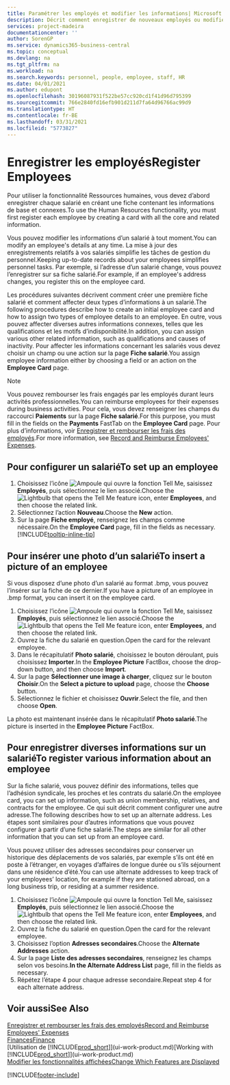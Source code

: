 ```yaml
---
title: Paramétrer les employés et modifier les informations| Microsoft Docs
description: Décrit comment enregistrer de nouveaux employés ou modifier les informations concernant ceux existants.
services: project-madeira
documentationcenter: ''
author: SorenGP
ms.service: dynamics365-business-central
ms.topic: conceptual
ms.devlang: na
ms.tgt_pltfrm: na
ms.workload: na
ms.search.keywords: personnel, people, employee, staff, HR
ms.date: 04/01/2021
ms.author: edupont
ms.openlocfilehash: 30196087931f522be57cc920cd1f41d96d795399
ms.sourcegitcommit: 766e2840fd16efb901d211d7fa64d96766ac99d9
ms.translationtype: HT
ms.contentlocale: fr-BE
ms.lasthandoff: 03/31/2021
ms.locfileid: "5773827"
---
```

# <a name="register-employees"></a><span data-ttu-id="86f6d-103">Enregistrer les employés</span><span class="sxs-lookup"><span data-stu-id="86f6d-103">Register Employees</span></span>
<span data-ttu-id="86f6d-104">Pour utiliser la fonctionnalité Ressources humaines, vous devez d’abord enregistrer chaque salarié en créant une fiche contenant les informations de base et connexes.</span><span class="sxs-lookup"><span data-stu-id="86f6d-104">To use the Human Resources functionality, you must first register each employee by creating a card with all the core and related information.</span></span>

<span data-ttu-id="86f6d-105">Vous pouvez modifier les informations d’un salarié à tout moment.</span><span class="sxs-lookup"><span data-stu-id="86f6d-105">You can modify an employee's details at any time.</span></span> <span data-ttu-id="86f6d-106">La mise à jour des enregistrements relatifs à vos salariés simplifie les tâches de gestion du personnel.</span><span class="sxs-lookup"><span data-stu-id="86f6d-106">Keeping up-to-date records about your employees simplifies personnel tasks.</span></span> <span data-ttu-id="86f6d-107">Par exemple, si l’adresse d’un salarié change, vous pouvez l’enregistrer sur sa fiche salarié.</span><span class="sxs-lookup"><span data-stu-id="86f6d-107">For example, if an employee's address changes, you register this on the employee card.</span></span>

<span data-ttu-id="86f6d-108">Les procédures suivantes décrivent comment créer une première fiche salarié et comment affecter deux types d’informations à un salarié.</span><span class="sxs-lookup"><span data-stu-id="86f6d-108">The following procedures describe how to create an initial employee card and how to assign two types of employee details to an employee.</span></span> <span data-ttu-id="86f6d-109">En outre, vous pouvez affecter diverses autres informations connexes, telles que les qualifications et les motifs d’indisponibilité.</span><span class="sxs-lookup"><span data-stu-id="86f6d-109">In addition, you can assign various other related information, such as qualifications and causes of inactivity.</span></span> <span data-ttu-id="86f6d-110">Pour affecter les informations concernant les salariés vous devez choisir un champ ou une action sur la page **Fiche salarié**.</span><span class="sxs-lookup"><span data-stu-id="86f6d-110">You assign employee information either by choosing a field or an action on the **Employee Card** page.</span></span>

> [!NOTE]  
> <span data-ttu-id="86f6d-111">Vous pouvez rembourser les frais engagés par les employés durant leurs activités professionnelles.</span><span class="sxs-lookup"><span data-stu-id="86f6d-111">You can reimburse employees for their expenses during business activities.</span></span> <span data-ttu-id="86f6d-112">Pour cela, vous devez renseigner les champs du raccourci **Paiements** sur la page **Fiche salarié**.</span><span class="sxs-lookup"><span data-stu-id="86f6d-112">For this purpose, you must fill in the fields on the **Payments** FastTab on the **Employee Card** page.</span></span> <span data-ttu-id="86f6d-113">Pour plus d’informations, voir [Enregistrer et rembourser les frais des employés](finance-how-record-reimburse-employee-expenses.md).</span><span class="sxs-lookup"><span data-stu-id="86f6d-113">For more information, see [Record and Reimburse Employees' Expenses](finance-how-record-reimburse-employee-expenses.md).</span></span>

## <a name="to-set-up-an-employee"></a><span data-ttu-id="86f6d-114">Pour configurer un salarié</span><span class="sxs-lookup"><span data-stu-id="86f6d-114">To set up an employee</span></span>
1. <span data-ttu-id="86f6d-115">Choisissez l’icône ![Ampoule qui ouvre la fonction Tell Me](media/ui-search/search_small.png "Dites-moi ce que vous voulez faire"), saisissez **Employés**, puis sélectionnez le lien associé.</span><span class="sxs-lookup"><span data-stu-id="86f6d-115">Choose the ![Lightbulb that opens the Tell Me feature](media/ui-search/search_small.png "Tell me what you want to do") icon, enter **Employees**, and then choose the related link.</span></span>
2. <span data-ttu-id="86f6d-116">Sélectionnez l’action **Nouveau**.</span><span class="sxs-lookup"><span data-stu-id="86f6d-116">Choose the **New** action.</span></span>
3. <span data-ttu-id="86f6d-117">Sur la page **Fiche employé**, renseignez les champs comme nécessaire.</span><span class="sxs-lookup"><span data-stu-id="86f6d-117">On the **Employee Card** page, fill in the fields as necessary.</span></span> [!INCLUDE[tooltip-inline-tip](includes/tooltip-inline-tip_md.md)]

## <a name="to-insert-a-picture-of-an-employee"></a><span data-ttu-id="86f6d-118">Pour insérer une photo d’un salarié</span><span class="sxs-lookup"><span data-stu-id="86f6d-118">To insert a picture of an employee</span></span>
<span data-ttu-id="86f6d-119">Si vous disposez d’une photo d’un salarié au format .bmp, vous pouvez l’insérer sur la fiche de ce dernier.</span><span class="sxs-lookup"><span data-stu-id="86f6d-119">If you have a picture of an employee in .bmp format, you can insert it on the employee card.</span></span>

1. <span data-ttu-id="86f6d-120">Choisissez l’icône ![Ampoule qui ouvre la fonction Tell Me](media/ui-search/search_small.png "Dites-moi ce que vous voulez faire"), saisissez **Employés**, puis sélectionnez le lien associé.</span><span class="sxs-lookup"><span data-stu-id="86f6d-120">Choose the ![Lightbulb that opens the Tell Me feature](media/ui-search/search_small.png "Tell me what you want to do") icon, enter **Employees**, and then choose the related link.</span></span>
2. <span data-ttu-id="86f6d-121">Ouvrez la fiche du salarié en question.</span><span class="sxs-lookup"><span data-stu-id="86f6d-121">Open the card for the relevant employee.</span></span>
3. <span data-ttu-id="86f6d-122">Dans le récapitulatif **Photo salarié**, choisissez le bouton déroulant, puis choisissez **Importer**.</span><span class="sxs-lookup"><span data-stu-id="86f6d-122">In the **Employee Picture** FactBox, choose the drop-down button, and then choose **Import**.</span></span>
4. <span data-ttu-id="86f6d-123">Sur la page **Sélectionner une image à charger**, cliquez sur le bouton **Choisir**.</span><span class="sxs-lookup"><span data-stu-id="86f6d-123">On the **Select a picture to upload** page, choose the **Choose** button.</span></span>
5. <span data-ttu-id="86f6d-124">Sélectionnez le fichier et choisissez **Ouvrir**.</span><span class="sxs-lookup"><span data-stu-id="86f6d-124">Select the file, and then choose **Open**.</span></span>

<span data-ttu-id="86f6d-125">La photo est maintenant insérée dans le récapitulatif **Photo salarié**.</span><span class="sxs-lookup"><span data-stu-id="86f6d-125">The picture is inserted in the **Employee Picture** FactBox.</span></span>

## <a name="to-register-various-information-about-an-employee"></a><span data-ttu-id="86f6d-126">Pour enregistrer diverses informations sur un salarié</span><span class="sxs-lookup"><span data-stu-id="86f6d-126">To register various information about an employee</span></span>
<span data-ttu-id="86f6d-127">Sur la fiche salarié, vous pouvez définir des informations, telles que l’adhésion syndicale, les proches et les contrats du salarié.</span><span class="sxs-lookup"><span data-stu-id="86f6d-127">On the employee card, you can set up information, such as union membership, relatives, and contracts for the employee.</span></span> <span data-ttu-id="86f6d-128">Ce qui suit décrit comment configurer une autre adresse.</span><span class="sxs-lookup"><span data-stu-id="86f6d-128">The following describes how to set up an alternate address.</span></span> <span data-ttu-id="86f6d-129">Les étapes sont similaires pour d’autres informations que vous pouvez configurer à partir d’une fiche salarié.</span><span class="sxs-lookup"><span data-stu-id="86f6d-129">The steps are similar for all other information that you can set up from an employee card.</span></span>

<span data-ttu-id="86f6d-130">Vous pouvez utiliser des adresses secondaires pour conserver un historique des déplacements de vos salariés, par exemple s’ils ont été en poste à l’étranger, en voyages d’affaires de longue durée ou s’ils séjournent dans une résidence d’été.</span><span class="sxs-lookup"><span data-stu-id="86f6d-130">You can use alternate addresses to keep track of your employees’ location, for example if they are stationed abroad, on a long business trip, or residing at a summer residence.</span></span>

1. <span data-ttu-id="86f6d-131">Choisissez l’icône ![Ampoule qui ouvre la fonction Tell Me](media/ui-search/search_small.png "Dites-moi ce que vous voulez faire"), saisissez **Employés**, puis sélectionnez le lien associé.</span><span class="sxs-lookup"><span data-stu-id="86f6d-131">Choose the ![Lightbulb that opens the Tell Me feature](media/ui-search/search_small.png "Tell me what you want to do") icon, enter **Employees**, and then choose the related link.</span></span>
2. <span data-ttu-id="86f6d-132">Ouvrez la fiche du salarié en question.</span><span class="sxs-lookup"><span data-stu-id="86f6d-132">Open the card for the relevant employee.</span></span>
3. <span data-ttu-id="86f6d-133">Choisissez l’option **Adresses secondaires**.</span><span class="sxs-lookup"><span data-stu-id="86f6d-133">Choose the **Alternate Addresses** action.</span></span>
4. <span data-ttu-id="86f6d-134">Sur la page **Liste des adresses secondaires**, renseignez les champs selon vos besoins.</span><span class="sxs-lookup"><span data-stu-id="86f6d-134">**In the Alternate Address List** page, fill in the fields as necessary.</span></span>
5. <span data-ttu-id="86f6d-135">Répétez l’étape 4 pour chaque adresse secondaire.</span><span class="sxs-lookup"><span data-stu-id="86f6d-135">Repeat step 4 for each alternate address.</span></span>

## <a name="see-also"></a><span data-ttu-id="86f6d-136">Voir aussi</span><span class="sxs-lookup"><span data-stu-id="86f6d-136">See Also</span></span>
[<span data-ttu-id="86f6d-137">Enregistrer et rembourser les frais des employés</span><span class="sxs-lookup"><span data-stu-id="86f6d-137">Record and Reimburse Employees' Expenses</span></span>](finance-how-record-reimburse-employee-expenses.md)  
[<span data-ttu-id="86f6d-138">Finances</span><span class="sxs-lookup"><span data-stu-id="86f6d-138">Finance</span></span>](finance.md)  
<span data-ttu-id="86f6d-139">[Utilisation de [!INCLUDE[prod_short](includes/prod_short.md)]](ui-work-product.md)</span><span class="sxs-lookup"><span data-stu-id="86f6d-139">[Working with [!INCLUDE[prod_short](includes/prod_short.md)]](ui-work-product.md)</span></span>  
[<span data-ttu-id="86f6d-140">Modifier les fonctionnalités affichées</span><span class="sxs-lookup"><span data-stu-id="86f6d-140">Change Which Features are Displayed</span></span>](ui-experiences.md)


[!INCLUDE[footer-include](includes/footer-banner.md)]